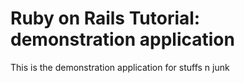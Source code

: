 # Ruby on Rails Tutorial: demonstration application

This is the demonstration application for stuffs n junk